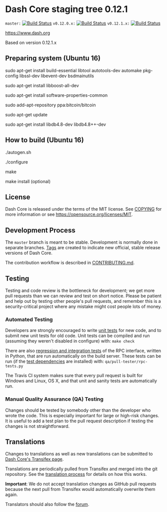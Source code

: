 Dash Core staging tree 0.12.1
===============================

`master:` [![Build Status](https://travis-ci.org/dashpay/dash.svg?branch=master)](https://travis-ci.org/dashpay/dash) `v0.12.0.x:` [![Build Status](https://travis-ci.org/dashpay/dash.svg?branch=v0.12.0.x)](https://travis-ci.org/dashpay/dash/branches) `v0.12.1.x:` [![Build Status](https://travis-ci.org/dashpay/dash.svg?branch=v0.12.1.x)](https://travis-ci.org/dashpay/dash/branches)

https://www.dash.org

Based on version 0.12.1.x

Preparing system (Ubuntu 16)
----------------

sudo apt-get install build-essential libtool autotools-dev automake pkg-config libssl-dev libevent-dev bsdmainutils


sudo apt-get install libboost-all-dev


sudo apt-get install software-properties-common

sudo add-apt-repository ppa:bitcoin/bitcoin

sudo apt-get update

sudo apt-get install libdb4.8-dev libdb4.8++-dev



How to build (Ubuntu 16)
----------------

./autogen.sh

./configure

make

make install (optional)


License
-------

Dash Core is released under the terms of the MIT license. See [COPYING](COPYING) for more
information or see https://opensource.org/licenses/MIT.

Development Process
-------------------

The `master` branch is meant to be stable. Development is normally done in separate branches.
[Tags](https://github.com/dashpay/dash/tags) are created to indicate new official,
stable release versions of Dash Core.

The contribution workflow is described in [CONTRIBUTING.md](CONTRIBUTING.md).

Testing
-------

Testing and code review is the bottleneck for development; we get more pull
requests than we can review and test on short notice. Please be patient and help out by testing
other people's pull requests, and remember this is a security-critical project where any mistake might cost people
lots of money.

### Automated Testing

Developers are strongly encouraged to write [unit tests](/doc/unit-tests.md) for new code, and to
submit new unit tests for old code. Unit tests can be compiled and run
(assuming they weren't disabled in configure) with: `make check`

There are also [regression and integration tests](/qa) of the RPC interface, written
in Python, that are run automatically on the build server.
These tests can be run (if the [test dependencies](/qa) are installed) with: `qa/pull-tester/rpc-tests.py`

The Travis CI system makes sure that every pull request is built for Windows
and Linux, OS X, and that unit and sanity tests are automatically run.

### Manual Quality Assurance (QA) Testing

Changes should be tested by somebody other than the developer who wrote the
code. This is especially important for large or high-risk changes. It is useful
to add a test plan to the pull request description if testing the changes is
not straightforward.

Translations
------------

Changes to translations as well as new translations can be submitted to
[Dash Core's Transifex page](https://www.transifex.com/projects/p/dash/).

Translations are periodically pulled from Transifex and merged into the git repository. See the
[translation process](doc/translation_process.md) for details on how this works.

**Important**: We do not accept translation changes as GitHub pull requests because the next
pull from Transifex would automatically overwrite them again.

Translators should also follow the [forum](https://www.dash.org/forum/topic/dash-worldwide-collaboration.88/).
